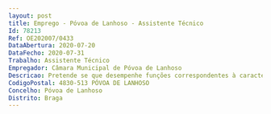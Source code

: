 ```yaml
--- 
layout: post
title: Emprego - Póvoa de Lanhoso - Assistente Técnico
Id: 78213
Ref: OE202007/0433
DataAbertura: 2020-07-20
DataFecho: 2020-07-31
Trabalho: Assistente Técnico
Empregador: Câmara Municipal de Póvoa de Lanhoso
Descricao: Pretende se que desempenhe funções correspondentes à caracterização funcional da categoria de assistente técnico, constantes no anexo a que se refere o n.º 2 do artigo 88.ºda LTFP, aprovada pela Lei n.º 35 2014 de 20 de junho, de que se pode sublinhar  acompanhar as atividades sociais do concelho da Povoa de Lanhoso  Apoio administrativo na área de serviços sociais, para análise de processos de apoio social .
CodigoPostal: 4830-513 PÓVOA DE LANHOSO
Concelho: Póvoa de Lanhoso
Distrito: Braga
--- 
```

